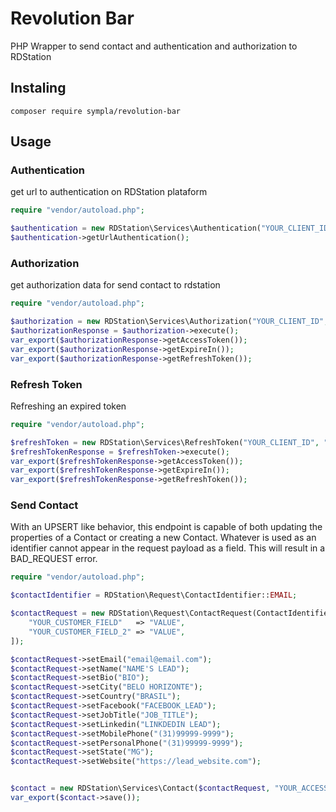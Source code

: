 # Revolution Bar

PHP Wrapper to send contact and authentication and authorization to RDStation

## Instaling 

````
composer require sympla/revolution-bar
````

## Usage

### Authentication
get url to authentication on RDStation plataform


````php
require "vendor/autoload.php";

$authentication = new RDStation\Services\Authentication("YOUR_CLIENT_ID", "YOUR_URL_CALLBACK");
$authentication->getUrlAuthentication();
````

### Authorization
get authorization data for send contact to rdstation

````php
require "vendor/autoload.php";

$authorization = new RDStation\Services\Authorization("YOUR_CLIENT_ID", "YOUR_CLIENT_SECRET", "CODE_RDSTATION");
$authorizationResponse = $authorization->execute();
var_export($authorizationResponse->getAccessToken());
var_export($authorizationResponse->getExpireIn());
var_export($authorizationResponse->getRefreshToken());
````

### Refresh Token
Refreshing an expired token

````php
require "vendor/autoload.php";

$refreshToken = new RDStation\Services\RefreshToken("YOUR_CLIENT_ID", "YOUR_CLIENT_SECRET", "REFRESH_TOKEN");
$refreshTokenResponse = $refreshToken->execute();
var_export($refreshTokenResponse->getAccessToken());
var_export($refreshTokenResponse->getExpireIn());
var_export($refreshTokenResponse->getRefreshToken());
````

### Send Contact
With an UPSERT like behavior, this endpoint is capable of both updating the properties
of a Contact or creating a new Contact. Whatever is used as an identifier cannot appear 
in the request payload as a field. This will result in a BAD_REQUEST error.

````php
require "vendor/autoload.php";

$contactIdentifier = RDStation\Request\ContactIdentifier::EMAIL;

$contactRequest = new RDStation\Request\ContactRequest(ContactIdentifier::EMAIL, [
    "YOUR_CUSTOMER_FIELD"   => "VALUE",   
    "YOUR_CUSTOMER_FIELD_2" => "VALUE",
]);

$contactRequest->setEmail("email@email.com");
$contactRequest->setName("NAME'S LEAD");
$contactRequest->setBio("BIO");
$contactRequest->setCity("BELO HORIZONTE");
$contactRequest->setCountry("BRASIL");
$contactRequest->setFacebook("FACEBOOK_LEAD");
$contactRequest->setJobTitle("JOB_TITLE");
$contactRequest->setLinkedin("LINKDEDIN LEAD");
$contactRequest->setMobilePhone("(31)99999-9999");
$contactRequest->setPersonalPhone("(31)99999-9999");
$contactRequest->setState("MG");
$contactRequest->setWebsite("https://lead_website.com");


$contact = new RDStation\Services\Contact($contactRequest, "YOUR_ACCESS_TOKEN");
var_export($contact->save());
````
